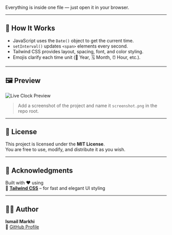 
Everything is inside one file — just open it in your browser.

---

## 🧠 How It Works

- JavaScript uses the `Date()` object to get the current time.
- `setInterval()` updates `<span>` elements every second.
- Tailwind CSS provides layout, spacing, font, and color styling.
- Emojis clarify each time unit (📅 Year, 🗓️ Month, ⏰ Hour, etc.).

---

## 🖼️ Preview

![Live Clock Preview](./screenshot.png)

> Add a screenshot of the project and name it `screenshot.png` in the repo root.

---

## 📄 License

This project is licensed under the **MIT License**.  
You are free to use, modify, and distribute it as you wish.

---

## 🙌 Acknowledgments

Built with ❤️ using  
🔗 [**Tailwind CSS**](https://tailwindcss.com/) – for fast and elegant UI styling

---

## 👨‍💻 Author

**Ismail Markhi**  
🔗 [GitHub Profile](https://github.com/IsmailMarkhi)
